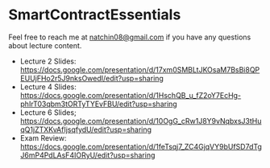 # SmartContractEssentials  

Feel free to reach me at natchin08@gmail.com if you have any questions about lecture content. 

 - Lecture 2 Slides: https://docs.google.com/presentation/d/17xm0SMBLtJKOsaM7BsBi8QPEUUjFHo2r5J9nksOwedI/edit?usp=sharing 
 - Lecture 4 Slides: https://docs.google.com/presentation/d/1HschQB_u_fZ2oY7EcHg-phIrT03qbm3tORTyTYEvFBU/edit?usp=sharing 
 - Lecture 6 Slides; https://docs.google.com/presentation/d/10OgG_cRw1J8Y9vNqbxsJ3tHuqQ1jZTXKvAfIjsqfydU/edit?usp=sharing
 - Exam Review: https://docs.google.com/presentation/d/1feTsqj7_ZC4GjqVY9bUfSD7dTgJ6mP4PdLAsF4IORyU/edit?usp=sharing
